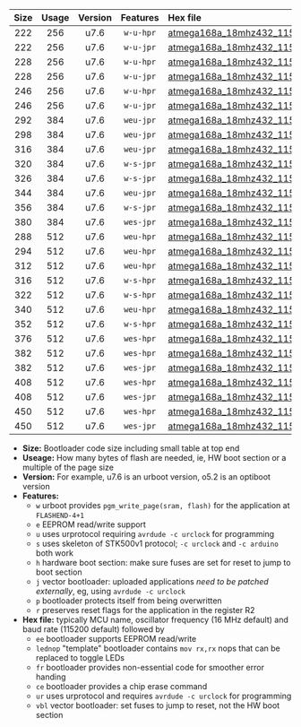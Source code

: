 |Size|Usage|Version|Features|Hex file|
|:-:|:-:|:-:|:-:|:--|
|222|256|u7.6|`w-u-hpr`|[atmega168a_18mhz432_115200bps_ur.hex](https://raw.githubusercontent.com/stefanrueger/urboot/main//atmega168a_18mhz432_115200bps_ur.hex)|
|222|256|u7.6|`w-u-jpr`|[atmega168a_18mhz432_115200bps_ur_vbl.hex](https://raw.githubusercontent.com/stefanrueger/urboot/main//atmega168a_18mhz432_115200bps_ur_vbl.hex)|
|228|256|u7.6|`w-u-hpr`|[atmega168a_18mhz432_115200bps_lednop_ur.hex](https://raw.githubusercontent.com/stefanrueger/urboot/main//atmega168a_18mhz432_115200bps_lednop_ur.hex)|
|228|256|u7.6|`w-u-jpr`|[atmega168a_18mhz432_115200bps_lednop_ur_vbl.hex](https://raw.githubusercontent.com/stefanrueger/urboot/main//atmega168a_18mhz432_115200bps_lednop_ur_vbl.hex)|
|246|256|u7.6|`w-u-hpr`|[atmega168a_18mhz432_115200bps_lednop_fr_ur.hex](https://raw.githubusercontent.com/stefanrueger/urboot/main//atmega168a_18mhz432_115200bps_lednop_fr_ur.hex)|
|246|256|u7.6|`w-u-jpr`|[atmega168a_18mhz432_115200bps_lednop_fr_ur_vbl.hex](https://raw.githubusercontent.com/stefanrueger/urboot/main//atmega168a_18mhz432_115200bps_lednop_fr_ur_vbl.hex)|
|292|384|u7.6|`weu-jpr`|[atmega168a_18mhz432_115200bps_ee_ur_vbl.hex](https://raw.githubusercontent.com/stefanrueger/urboot/main//atmega168a_18mhz432_115200bps_ee_ur_vbl.hex)|
|298|384|u7.6|`weu-jpr`|[atmega168a_18mhz432_115200bps_ee_lednop_ur_vbl.hex](https://raw.githubusercontent.com/stefanrueger/urboot/main//atmega168a_18mhz432_115200bps_ee_lednop_ur_vbl.hex)|
|316|384|u7.6|`weu-jpr`|[atmega168a_18mhz432_115200bps_ee_lednop_fr_ur_vbl.hex](https://raw.githubusercontent.com/stefanrueger/urboot/main//atmega168a_18mhz432_115200bps_ee_lednop_fr_ur_vbl.hex)|
|320|384|u7.6|`w-s-jpr`|[atmega168a_18mhz432_115200bps_vbl.hex](https://raw.githubusercontent.com/stefanrueger/urboot/main//atmega168a_18mhz432_115200bps_vbl.hex)|
|326|384|u7.6|`w-s-jpr`|[atmega168a_18mhz432_115200bps_lednop_vbl.hex](https://raw.githubusercontent.com/stefanrueger/urboot/main//atmega168a_18mhz432_115200bps_lednop_vbl.hex)|
|344|384|u7.6|`weu-jpr`|[atmega168a_18mhz432_115200bps_ee_lednop_fr_ce_ur_vbl.hex](https://raw.githubusercontent.com/stefanrueger/urboot/main//atmega168a_18mhz432_115200bps_ee_lednop_fr_ce_ur_vbl.hex)|
|356|384|u7.6|`w-s-jpr`|[atmega168a_18mhz432_115200bps_lednop_fr_vbl.hex](https://raw.githubusercontent.com/stefanrueger/urboot/main//atmega168a_18mhz432_115200bps_lednop_fr_vbl.hex)|
|380|384|u7.6|`wes-jpr`|[atmega168a_18mhz432_115200bps_ee_vbl.hex](https://raw.githubusercontent.com/stefanrueger/urboot/main//atmega168a_18mhz432_115200bps_ee_vbl.hex)|
|288|512|u7.6|`weu-hpr`|[atmega168a_18mhz432_115200bps_ee_ur.hex](https://raw.githubusercontent.com/stefanrueger/urboot/main//atmega168a_18mhz432_115200bps_ee_ur.hex)|
|294|512|u7.6|`weu-hpr`|[atmega168a_18mhz432_115200bps_ee_lednop_ur.hex](https://raw.githubusercontent.com/stefanrueger/urboot/main//atmega168a_18mhz432_115200bps_ee_lednop_ur.hex)|
|312|512|u7.6|`weu-hpr`|[atmega168a_18mhz432_115200bps_ee_lednop_fr_ur.hex](https://raw.githubusercontent.com/stefanrueger/urboot/main//atmega168a_18mhz432_115200bps_ee_lednop_fr_ur.hex)|
|316|512|u7.6|`w-s-hpr`|[atmega168a_18mhz432_115200bps.hex](https://raw.githubusercontent.com/stefanrueger/urboot/main//atmega168a_18mhz432_115200bps.hex)|
|322|512|u7.6|`w-s-hpr`|[atmega168a_18mhz432_115200bps_lednop.hex](https://raw.githubusercontent.com/stefanrueger/urboot/main//atmega168a_18mhz432_115200bps_lednop.hex)|
|340|512|u7.6|`weu-hpr`|[atmega168a_18mhz432_115200bps_ee_lednop_fr_ce_ur.hex](https://raw.githubusercontent.com/stefanrueger/urboot/main//atmega168a_18mhz432_115200bps_ee_lednop_fr_ce_ur.hex)|
|352|512|u7.6|`w-s-hpr`|[atmega168a_18mhz432_115200bps_lednop_fr.hex](https://raw.githubusercontent.com/stefanrueger/urboot/main//atmega168a_18mhz432_115200bps_lednop_fr.hex)|
|376|512|u7.6|`wes-hpr`|[atmega168a_18mhz432_115200bps_ee.hex](https://raw.githubusercontent.com/stefanrueger/urboot/main//atmega168a_18mhz432_115200bps_ee.hex)|
|382|512|u7.6|`wes-hpr`|[atmega168a_18mhz432_115200bps_ee_lednop.hex](https://raw.githubusercontent.com/stefanrueger/urboot/main//atmega168a_18mhz432_115200bps_ee_lednop.hex)|
|382|512|u7.6|`wes-jpr`|[atmega168a_18mhz432_115200bps_ee_lednop_vbl.hex](https://raw.githubusercontent.com/stefanrueger/urboot/main//atmega168a_18mhz432_115200bps_ee_lednop_vbl.hex)|
|408|512|u7.6|`wes-hpr`|[atmega168a_18mhz432_115200bps_ee_lednop_fr.hex](https://raw.githubusercontent.com/stefanrueger/urboot/main//atmega168a_18mhz432_115200bps_ee_lednop_fr.hex)|
|408|512|u7.6|`wes-jpr`|[atmega168a_18mhz432_115200bps_ee_lednop_fr_vbl.hex](https://raw.githubusercontent.com/stefanrueger/urboot/main//atmega168a_18mhz432_115200bps_ee_lednop_fr_vbl.hex)|
|450|512|u7.6|`wes-hpr`|[atmega168a_18mhz432_115200bps_ee_lednop_fr_ce.hex](https://raw.githubusercontent.com/stefanrueger/urboot/main//atmega168a_18mhz432_115200bps_ee_lednop_fr_ce.hex)|
|450|512|u7.6|`wes-jpr`|[atmega168a_18mhz432_115200bps_ee_lednop_fr_ce_vbl.hex](https://raw.githubusercontent.com/stefanrueger/urboot/main//atmega168a_18mhz432_115200bps_ee_lednop_fr_ce_vbl.hex)|

- **Size:** Bootloader code size including small table at top end
- **Useage:** How many bytes of flash are needed, ie, HW boot section or a multiple of the page size
- **Version:** For example, u7.6 is an urboot version, o5.2 is an optiboot version
- **Features:**
  + `w` urboot provides `pgm_write_page(sram, flash)` for the application at `FLASHEND-4+1`
  + `e` EEPROM read/write support
  + `u` uses urprotocol requiring `avrdude -c urclock` for programming
  + `s` uses skeleton of STK500v1 protocol; `-c urclock` and `-c arduino` both work
  + `h` hardware boot section: make sure fuses are set for reset to jump to boot section
  + `j` vector bootloader: uploaded applications *need to be patched externally*, eg, using `avrdude -c urclock`
  + `p` bootloader protects itself from being overwritten
  + `r` preserves reset flags for the application in the register R2
- **Hex file:** typically MCU name, oscillator frequency (16 MHz default) and baud rate (115200 default) followed by
  + `ee` bootloader supports EEPROM read/write
  + `lednop` "template" bootloader contains `mov rx,rx` nops that can be replaced to toggle LEDs
  + `fr` bootloader provides non-essential code for smoother error handing
  + `ce` bootloader provides a chip erase command
  + `ur` uses urprotocol and requires `avrdude -c urclock` for programming
  + `vbl` vector bootloader: set fuses to jump to reset, not the HW boot section
